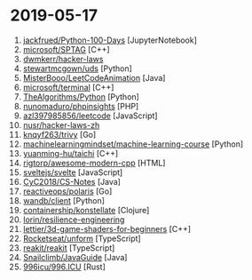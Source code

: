 # 2019-05-17

1. [jackfrued/Python-100-Days](https://github.com/jackfrued/Python-100-Days "Python - 100天从新手到大师") [JupyterNotebook]
2. [microsoft/SPTAG](https://github.com/microsoft/SPTAG "A distributed approximate nearest neighborhood search (ANN) library which provides a high quality vector index build, search and distributed online serving toolkits for large scale vector search scenario.") [C++]
3. [dwmkerr/hacker-laws](https://github.com/dwmkerr/hacker-laws "💻📖 Laws, Theories, Principles and Patterns that developers will find useful.") 
4. [stewartmcgown/uds](https://github.com/stewartmcgown/uds "Unlimited Drive Storage by splitting binary files into base64") [Python]
5. [MisterBooo/LeetCodeAnimation](https://github.com/MisterBooo/LeetCodeAnimation "Demonstrate all the questions on LeetCode in the form of animation.（用动画的形式呈现解LeetCode题目的思路）") [Java]
6. [microsoft/terminal](https://github.com/microsoft/terminal "The new Windows Terminal, and the original Windows console host -- all in the same place!") [C++]
7. [TheAlgorithms/Python](https://github.com/TheAlgorithms/Python "All Algorithms implemented in Python") [Python]
8. [nunomaduro/phpinsights](https://github.com/nunomaduro/phpinsights "💡Instant PHP quality checks from your console") [PHP]
9. [azl397985856/leetcode](https://github.com/azl397985856/leetcode "LeetCode Solutions: A Record of My Problem Solving Journey.( leetcode题解，记录自己的leetcode解题之路。)") [JavaScript]
10. [nusr/hacker-laws-zh](https://github.com/nusr/hacker-laws-zh "💻📖 Laws, Theories, Principles and Patterns that developers will find useful. (对开发人员有用的定律、理论、原则和模式。)") 
11. [knqyf263/trivy](https://github.com/knqyf263/trivy "A Simple and Comprehensive Vulnerability Scanner for Containers, Suitable for CI") [Go]
12. [machinelearningmindset/machine-learning-course](https://github.com/machinelearningmindset/machine-learning-course "💬 Machine Learning Course with Python") [Python]
13. [yuanming-hu/taichi](https://github.com/yuanming-hu/taichi "Computer Graphics R&D Infrastructure") [C++]
14. [rigtorp/awesome-modern-cpp](https://github.com/rigtorp/awesome-modern-cpp "A collection of resources on modern C++") [HTML]
15. [sveltejs/svelte](https://github.com/sveltejs/svelte "Cybernetically enhanced web apps") [JavaScript]
16. [CyC2018/CS-Notes](https://github.com/CyC2018/CS-Notes "📚 技术面试必备基础知识、Leetcode 题解、后端面试、Java 面试、春招、秋招、操作系统、计算机网络、系统设计") [Java]
17. [reactiveops/polaris](https://github.com/reactiveops/polaris "Validation of best practices in your Kubernetes clusters") [Go]
18. [wandb/client](https://github.com/wandb/client "The cli and python API client for wandb, a tool for visualizing and tracking you machine learning experiments.") [Python]
19. [containership/konstellate](https://github.com/containership/konstellate "Free and Open Source GUI to Visualize Kubernetes Applications.") [Clojure]
20. [lorin/resilience-engineering](https://github.com/lorin/resilience-engineering "Resilience Engineering Notes") 
21. [lettier/3d-game-shaders-for-beginners](https://github.com/lettier/3d-game-shaders-for-beginners "🎮 A step-by-step guide on how to implement SSAO, depth of field, lighting, normal mapping, and more for your 3D game.") [C++]
22. [Rocketseat/unform](https://github.com/Rocketseat/unform "ReactJS form library to create uncontrolled form structures with nested fields, validations and much more!") [TypeScript]
23. [reakit/reakit](https://github.com/reakit/reakit "Toolkit for building accessible rich web apps with React") [TypeScript]
24. [Snailclimb/JavaGuide](https://github.com/Snailclimb/JavaGuide "【Java学习+面试指南】 一份涵盖大部分Java程序员所需要掌握的核心知识。") [Java]
25. [996icu/996.ICU](https://github.com/996icu/996.ICU "Repo for counting stars and contributing. Press F to pay respect to glorious developers.") [Rust]
